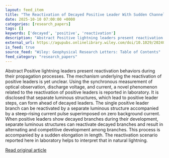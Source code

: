 ```yaml
---
layout: feed_item
title: "The Reactivation of Decayed Positive Leader With Sudden Channel Elongation in Laboratory Long Spark"
date: 2025-10-10 07:00:00 +0000
categories: [research_papers]
tags: []
keywords: ['decayed', 'positive', 'reactivation']
description: "Abstract Positive lightning leaders present reactivation behaviors during their propagation processes"
external_url: https://agupubs.onlinelibrary.wiley.com/doi/10.1029/2024GL114364?af=R
is_feed: true
source_feed: "Wiley: Geophysical Research Letters: Table of Contents"
feed_category: "research_papers"
---
```


Abstract Positive lightning leaders present reactivation behaviors during their propagation processes. The mechanism underlying the reactivation of positive leaders is yet unclear. Using the synchronous measurement of optical observation, discharge voltage, and current, a novel phenomenon related to the reactivation of positive leaders is reported in laboratory. It is disclosed that separate luminous structures, which lead to positive leader steps, can form ahead of decayed leaders. The single positive leader branch can be reactivated by a separate luminous structure accompanied by a steep‐rising current pulse superimposed on zero background current. When positive leaders show decayed branches during their development, separate luminous structures can reactivate decayed branches and result in alternating and competitive development among branches. This process is accompanied by a sudden elongation in length. The reactivation scenario reported here in laboratory helps to interpret that in natural lightning.

[Read original article](https://agupubs.onlinelibrary.wiley.com/doi/10.1029/2024GL114364?af=R)
